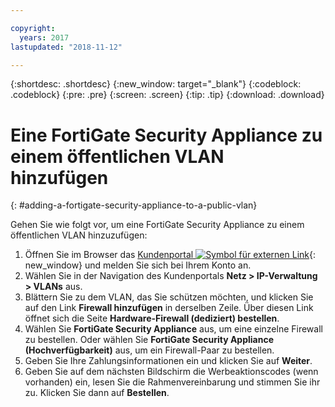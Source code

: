 ```yaml
---

copyright:
  years: 2017
lastupdated: "2018-11-12"

---
```


{:shortdesc: .shortdesc}
{:new_window: target="_blank"}
{:codeblock: .codeblock}
{:pre: .pre}
{:screen: .screen}
{:tip: .tip}
{:download: .download}

# Eine FortiGate Security Appliance zu einem öffentlichen VLAN hinzufügen
{: #adding-a-fortigate-security-appliance-to-a-public-vlan}

Gehen Sie wie folgt vor, um eine FortiGate Security Appliance zu einem öffentlichen VLAN hinzuzufügen:

1. Öffnen Sie im Browser das [Kundenportal ![Symbol für externen Link](../../icons/launch-glyph.svg "Symbol für externen Link")](https://control.softlayer.com/){: new_window} und melden Sie sich bei Ihrem Konto an.
2. Wählen Sie in der Navigation des Kundenportals **Netz > IP-Verwaltung > VLANs** aus.
3. Blättern Sie zu dem VLAN, das Sie schützen möchten, und klicken Sie auf den Link **Firewall hinzufügen** in derselben Zeile. Über diesen Link öffnet sich die Seite **Hardware-Firewall (dediziert) bestellen**.
4. Wählen Sie **FortiGate Security Appliance** aus, um eine einzelne Firewall zu bestellen. Oder wählen Sie **FortiGate Security Appliance (Hochverfügbarkeit)** aus, um ein Firewall-Paar zu bestellen. 
5. Geben Sie Ihre Zahlungsinformationen ein und klicken Sie auf **Weiter**.
6. Geben Sie auf dem nächsten Bildschirm die Werbeaktionscodes (wenn vorhanden) ein, lesen Sie die Rahmenvereinbarung und stimmen Sie ihr zu. Klicken Sie dann auf **Bestellen**. 
